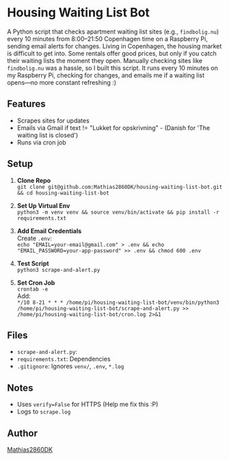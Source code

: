 # Housing Waiting List Bot

A Python script that checks apartment waiting list sites (e.g., `findbolig.nu`) every 10 minutes from 8:00–21:50 Copenhagen time on a Raspberry Pi, sending email alerts for changes.
Living in Copenhagen, the housing market is difficult to get into. Some rentals offer good prices, but only if you catch their waiting lists the moment they open. Manually checking sites like `findbolig.nu` was a hassle, so I built this script. It runs every 10 minutes on my Raspberry Pi, checking for changes, and emails me if a waiting list opens—no more constant refreshing :)

## Features
- Scrapes sites for updates
- Emails via Gmail if text != "Lukket for opskrivning" - (Danish for 'The waiting list is closed')
- Runs via cron job

## Setup
1. **Clone Repo**  
   `git clone git@github.com:Mathias2860DK/housing-waiting-list-bot.git && cd housing-waiting-list-bot`

2. **Set Up Virtual Env**  
   `python3 -m venv venv && source venv/bin/activate && pip install -r requirements.txt`

3. **Add Email Credentials**  
   Create `.env`:  
   `echo "EMAIL=your-email@gmail.com" > .env && echo "EMAIL_PASSWORD=your-app-password" >> .env && chmod 600 .env`

4. **Test Script**  
   `python3 scrape-and-alert.py`

5. **Set Cron Job**  
   `crontab -e`  
   Add:  
   `*/10 8-21 * * * /home/pi/housing-waiting-list-bot/venv/bin/python3 /home/pi/housing-waiting-list-bot/scrape-and-alert.py >> /home/pi/housing-waiting-list-bot/cron.log 2>&1`

## Files
- `scrape-and-alert.py`:
- `requirements.txt`: Dependencies
- `.gitignore`: Ignores `venv/`, `.env`, `*.log`

## Notes
- Uses `verify=False` for HTTPS (Help me fix this :P)
- Logs to `scrape.log`

## Author
[Mathias2860DK](https://github.com/Mathias2860DK)
